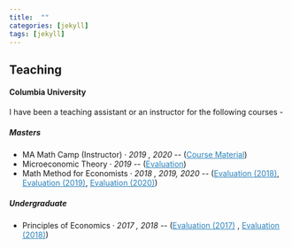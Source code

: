```yaml
---
title:  ""
categories: [jekyll]
tags: [jekyll]
---
```

<h2 id="columbia-university"><strong>Teaching</strong></h2>

<h4 id="columbia-university"><strong>Columbia University</strong></h4>
<p>I have been a teaching assistant or an instructor for the following courses -
<!---
<br />(<a href="" target="_blank">Course evaluations</a>)</p>
-->
<h5 id="masters"><strong>Masters</strong></h5>
<ul>
 <li> MA Math Camp (Instructor)  &middot; <em>2019 , 2020</em> -- (<a href="https://github.com/vinayakiyer/Columbia-MA-Math-Camp-2020" style="color:#2980b9;" target="_blank">Course Material</a>) </li>
  <li>Microeconomic Theory &middot; <em>2019</em> -- (<a href="{{ site.baseurl }}/files/micro2019spring.pdf" style="color:#2980b9;" target="_blank">Evaluation</a>)</li>
  <li>Math Method for Economists &middot;  <em>2018 , 2019, 2020</em> -- (<a href="{{ site.baseurl }}/files/math2018fall-merged.pdf" style="color:#2980b9;" target="_blank">Evaluation (2018)</a>, <a href="{{ site.baseurl }}/files/math2019fall.pdf" style="color:#2980b9;" target="_blank">Evaluation (2019)</a>, 
   <a href="{{ site.baseurl }}/files/math2020fall.pdf" style="color:#2980b9;" target="_blank">Evaluation (2020)</a>)</li>
</ul>

<h5 id="undergrad"><strong>Undergraduate</strong></h5>
<ul>
  <li>Principles of Economics  &middot; <em>2017 , 2018</em> -- (<a href="{{ site.baseurl }}/files/principles2017.pdf" style="color:#2980b9;" target="_blank">Evaluation (2017)</a> , <a href="{{ site.baseurl }}/files/principles2018.pdf" style="color:#2980b9;" target="_blank">Evaluation (2018)</a>)</li>
</ul>
